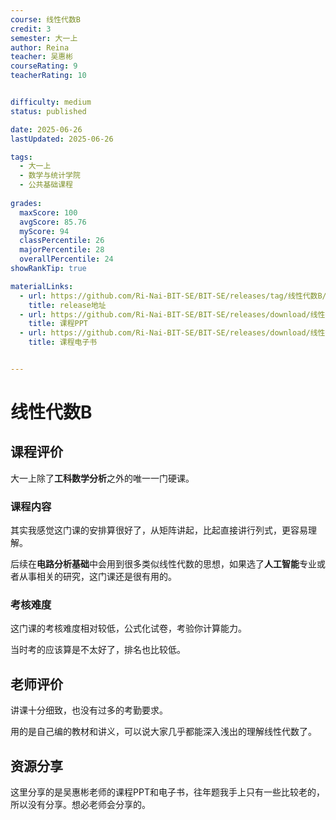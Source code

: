 ```yaml
---
course: 线性代数B
credit: 3
semester: 大一上
author: Reina
teacher: 吴惠彬
courseRating: 9
teacherRating: 10


difficulty: medium
status: published

date: 2025-06-26
lastUpdated: 2025-06-26

tags: 
  - 大一上
  - 数学与统计学院
  - 公共基础课程
  
grades:
  maxScore: 100
  avgScore: 85.76
  myScore: 94
  classPercentile: 26
  majorPercentile: 28
  overallPercentile: 24
showRankTip: true

materialLinks:
  - url: https://github.com/Ri-Nai-BIT-SE/BIT-SE/releases/tag/线性代数B/
    title: release地址
  - url: https://github.com/Ri-Nai-BIT-SE/BIT-SE/releases/download/线性代数B/Slides.zip
    title: 课程PPT
  - url: https://github.com/Ri-Nai-BIT-SE/BIT-SE/releases/download/线性代数B/eBook.zip
    title: 课程电子书


---
```

# 线性代数B

## 课程评价

大一上除了**工科数学分析**之外的唯一一门硬课。

### 课程内容

其实我感觉这门课的安排算很好了，从矩阵讲起，比起直接讲行列式，更容易理解。

后续在**电路分析基础**中会用到很多类似线性代数的思想，如果选了**人工智能**专业或者从事相关的研究，这门课还是很有用的。

### 考核难度

这门课的考核难度相对较低，公式化试卷，考验你计算能力。

当时考的应该算是不太好了，排名也比较低。

## 老师评价

讲课十分细致，也没有过多的考勤要求。

用的是自己编的教材和讲义，可以说大家几乎都能深入浅出的理解线性代数了。

## 资源分享

这里分享的是吴惠彬老师的课程PPT和电子书，往年题我手上只有一些比较老的，所以没有分享。想必老师会分享的。

